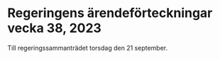 # Regeringens ärendeförteckningar vecka 38, 2023

Till regeringssammanträdet torsdag den 21 september.
